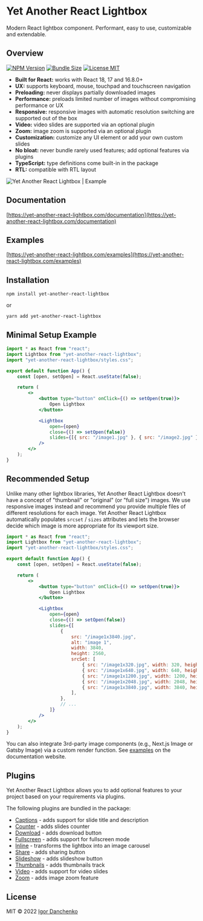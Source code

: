 # Yet Another React Lightbox

Modern React lightbox component. Performant, easy to use, customizable and extendable.

## Overview

[![NPM Version](https://img.shields.io/npm/v/yet-another-react-lightbox?color=blue)](https://www.npmjs.com/package/yet-another-react-lightbox)
[![Bundle Size](https://img.shields.io/bundlephobia/minzip/yet-another-react-lightbox?color=blue)](https://bundlephobia.com/package/yet-another-react-lightbox)
[![License MIT](https://img.shields.io/npm/l/yet-another-react-lightbox?color=blue)](https://github.com/danielmoraes/yet-another-react-lightbox/blob/main/LICENSE)

-   **Built for React:** works with React 18, 17 and 16.8.0+
-   **UX:** supports keyboard, mouse, touchpad and touchscreen navigation
-   **Preloading:** never displays partially downloaded images
-   **Performance:** preloads limited number of images without compromising performance or UX
-   **Responsive:** responsive images with automatic resolution switching are supported out of the box
-   **Video:** video slides are supported via an optional plugin
-   **Zoom:** image zoom is supported via an optional plugin
-   **Customization:** customize any UI element or add your own custom slides
-   **No bloat:** never bundle rarely used features; add optional features via plugins
-   **TypeScript:** type definitions come built-in in the package
-   **RTL:** compatible with RTL layout

![Yet Another React Lightbox | Example](https://yet-another-react-lightbox.com/images/example.jpg)

## Documentation

[https://yet-another-react-lightbox.com/documentation](https://yet-another-react-lightbox.com/documentation)

## Examples

[https://yet-another-react-lightbox.com/examples](https://yet-another-react-lightbox.com/examples)

## Installation

```shell
npm install yet-another-react-lightbox
```

or

```shell
yarn add yet-another-react-lightbox
```

## Minimal Setup Example

```jsx
import * as React from "react";
import Lightbox from "yet-another-react-lightbox";
import "yet-another-react-lightbox/styles.css";

export default function App() {
    const [open, setOpen] = React.useState(false);

    return (
        <>
            <button type="button" onClick={() => setOpen(true)}>
                Open Lightbox
            </button>

            <Lightbox
                open={open}
                close={() => setOpen(false)}
                slides={[{ src: "/image1.jpg" }, { src: "/image2.jpg" }, { src: "/image3.jpg" }]}
            />
        </>
    );
}
```

## Recommended Setup

Unlike many other lightbox libraries, Yet Another React Lightbox doesn't have a concept of "thumbnail" or "original"
(or "full size") images. We use responsive images instead and recommend you provide multiple files of different
resolutions for each image. Yet Another React Lightbox automatically populates `srcset` / `sizes` attributes and lets
the browser decide which image is more appropriate for its viewport size.

```jsx
import * as React from "react";
import Lightbox from "yet-another-react-lightbox";
import "yet-another-react-lightbox/styles.css";

export default function App() {
    const [open, setOpen] = React.useState(false);

    return (
        <>
            <button type="button" onClick={() => setOpen(true)}>
                Open Lightbox
            </button>

            <Lightbox
                open={open}
                close={() => setOpen(false)}
                slides={[
                    {
                        src: "/image1x3840.jpg",
                        alt: "image 1",
                        width: 3840,
                        height: 2560,
                        srcSet: [
                            { src: "/image1x320.jpg", width: 320, height: 213 },
                            { src: "/image1x640.jpg", width: 640, height: 427 },
                            { src: "/image1x1200.jpg", width: 1200, height: 800 },
                            { src: "/image1x2048.jpg", width: 2048, height: 1365 },
                            { src: "/image1x3840.jpg", width: 3840, height: 2560 },
                        ],
                    },
                    // ...
                ]}
            />
        </>
    );
}
```

You can also integrate 3rd-party image components (e.g., Next.js Image or Gatsby Image) via a custom render function.
See [examples](https://yet-another-react-lightbox.com/examples) on the documentation website.

## Plugins

Yet Another React Lightbox allows you to add optional features to your project based on your requirements via plugins.

The following plugins are bundled in the package:

-   [Captions](https://yet-another-react-lightbox.com/plugins/captions) - adds support for slide title and
    description
-   [Counter](https://yet-another-react-lightbox.com/plugins/counter) - adds slides counter
-   [Download](https://yet-another-react-lightbox.com/plugins/download) - adds download button
-   [Fullscreen](https://yet-another-react-lightbox.com/plugins/fullscreen) - adds support for fullscreen mode
-   [Inline](https://yet-another-react-lightbox.com/plugins/inline) - transforms the lightbox into an image carousel
-   [Share](https://yet-another-react-lightbox.com/plugins/share) - adds sharing button
-   [Slideshow](https://yet-another-react-lightbox.com/plugins/slideshow) - adds slideshow button
-   [Thumbnails](https://yet-another-react-lightbox.com/plugins/thumbnails) - adds thumbnails track
-   [Video](https://yet-another-react-lightbox.com/plugins/video) - adds support for video slides
-   [Zoom](https://yet-another-react-lightbox.com/plugins/zoom) - adds image zoom feature

## License

MIT © 2022 [Igor Danchenko](https://github.com/igordanchenko)
